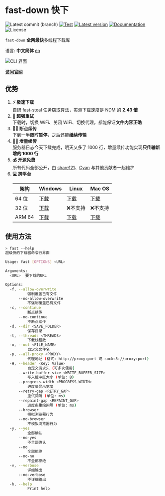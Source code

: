 # fast-down 快下

![Latest commit (branch)](https://img.shields.io/github/last-commit/share121/fast-down/main)
[![Test](https://github.com/share121/fast-down/workflows/Test/badge.svg)](https://github.com/share121/fast-down/actions)
[![Latest version](https://img.shields.io/crates/v/fast-down.svg)](https://crates.io/crates/fast-down)
[![Documentation](https://docs.rs/fast-down/badge.svg)](https://docs.rs/fast-down)
![License](https://img.shields.io/crates/l/fast-down.svg)

`fast-down` **全网最快**多线程下载库

语言: **中文简体** [en](./README.md)

![CLI 界面](/docs/cli_zhCN.png)

**[访问官网](https://fast.s121.top/)**

## 优势

1. **⚡️ 极速下载**  
   自研 [fast-steal](https://github.com/share121/fast-steal) 任务窃取算法，实测下载速度是 NDM 的 **2.43 倍**
2. **🔄 超强重试**  
   下载时，切换 WiFi、关闭 WiFi、切换代理，都能保证**文件内容正确**
3. **⛓️‍💥 断点续传**  
   下到一半**随时暂停**，之后还能**继续传输**
4. **⛓️‍💥 增量续传**  
   服务器日志今天下载完成，明天又多了 1000 行，增量续传功能实现**只传输新增的 1000 行**
5. **💰 开源免费**  
   所有代码全部公开，由 [share121](https://github.com/share121)、[Cyan](https://github.com/CyanChanges) 与其他贡献者一起维护
6. **💻 跨平台**
   <table>
        <thead>
            <tr>
                <th>架构</th>
                <th>Windows</th>
                <th>Linux</th>
                <th>Mac OS</th>
            </tr>
        </thead>
        <tbody>
            <tr>
                <td>64 位</td>
                <td>
                    <a target="_blank" href="https://github.com/share121/fast-down/releases/latest/download/fast-down-windows-64bit.zip">下载</a>
                </td>
                <td>
                    <a target="_blank" href="https://github.com/share121/fast-down/releases/latest/download/fast-down-linux-64bit.zip">下载</a>
                </td>
                <td>
                    <a target="_blank" href="https://github.com/share121/fast-down/releases/latest/download/fast-down-macos-64bit.zip">下载</a>
                </td>
            </tr>
            <tr>
                <td>32 位</td>
                <td>
                    <a target="_blank" href="https://github.com/share121/fast-down/releases/latest/download/fast-down-windows-32bit.zip">下载</a>
                </td>
                <td>
                    ❌不支持
                </td>
                <td>
                    ❌不支持
                </td>
            </tr>
            <tr>
                <td>ARM 64</td>
                <td>
                    <a target="_blank" href="https://github.com/share121/fast-down/releases/latest/download/fast-down-windows-arm64.zip">下载</a>
                </td>
                <td>
                    <a target="_blank" href="https://github.com/share121/fast-down/releases/latest/download/fast-down-linux-arm64.zip">下载</a>
                </td>
                <td>
                    <a target="_blank" href="https://github.com/share121/fast-down/releases/latest/download/fast-down-macos-arm64.zip">下载</a>
                </td>
            </tr>
        </tbody>
    </table>

## 使用方法

```bash
> fast --help
超级快的下载器命令行界面

Usage: fast [OPTIONS] <URL>

Arguments:
  <URL>  要下载的URL

Options:
  -f, --allow-overwrite
          强制覆盖已有文件
      --no-allow-overwrite
          不强制覆盖已有文件
  -c, --continue
          断点续传
      --no-continue
          不断点续传
  -d, --dir <SAVE_FOLDER>
          保存目录
  -t, --threads <THREADS>
          下载线程数
  -o, --out <FILE_NAME>
          自定义文件名
  -p, --all-proxy <PROXY>
          代理地址 (格式: http://proxy:port 或 socks5://proxy:port)
  -H, --header <Key: Value>
          自定义请求头 (可多次使用)
      --write-buffer-size <WRITE_BUFFER_SIZE>
          写入缓冲区大小 (单位: B)
      --progress-width <PROGRESS_WIDTH>
          进度条显示宽度
      --retry-gap <RETRY_GAP>
          重试间隔 (单位: ms)
      --repaint-gap <REPAINT_GAP>
          进度条重绘间隔 (单位: ms)
      --browser
          模拟浏览器行为
      --no-browser
          不模拟浏览器行为
  -y, --yes
          全部确认
      --no-yes
          不全部确认
      --no
          全部拒绝
      --no-no
          不全部拒绝
  -v, --verbose
          详细输出
      --no-verbose
          不详细输出
  -h, --help
          Print help
```
